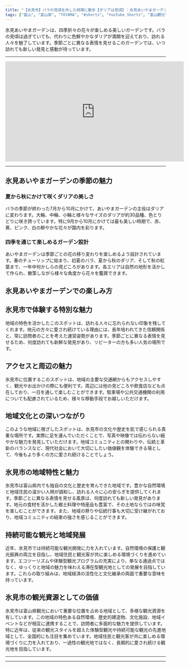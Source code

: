 ```yaml
---
title: "【氷見市】バラの見頃を外した時期に散歩【ダリアは見頃】｜氷見あいやまガーデン"
tags: ["富山", "富山県", "TOYAMA", "#shorts", "YouTube Shorts", "富山観光", "富山旅行", "北陸観光", "氷見市", "県西部", "富山県の観光スポット", "富山県でおすすめの場所", "富山県の見どころ"]
---
```


氷見あいやまガーデンは、四季折々の花々が楽しめる美しいガーデンです。バラの見頃は過ぎていても、代わりに色鮮やかなダリアが満開を迎えており、訪れる人々を魅了しています。季節ごとに異なる表情を見せるこのガーデンでは、いつ訪れても新しい発見と感動が待っています。

---

<!-- 🎥 YouTube動画埋め込み -->
<iframe width="560" height="315" src="https://www.youtube.com/embed/DeQ5FzC8YU4" title="YouTube video player" frameborder="0" allowfullscreen></iframe>

---

## 氷見あいやまガーデンの季節の魅力

### 夏から秋にかけて咲くダリアの美しさ

バラの季節が終わった7月から10月にかけて、あいやまガーデンの主役はダリアに変わります。大輪、中輪、小輪と様々なサイズのダリアが約30品種、色とりどりに咲き誇っています。特に9月から10月にかけては最も美しい時期で、赤、黄、ピンク、白の鮮やかな花々が園内を彩ります。

### 四季を通じて楽しめるガーデン設計

あいやまガーデンは季節ごとの花の移り変わりを楽しめるよう設計されています。春のチューリップに始まり、初夏のバラ、夏から秋のダリア、そして秋の紅葉まで、一年中何かしらの見どころがあります。各エリアは自然の地形を活かして作られ、散策しながら様々な角度から花々を鑑賞できます。

## 氷見あいやまガーデンでの楽しみ方

## 氷見市で体験する特別な魅力

地域の特色を活かしたこのスポットは、訪れる人々に忘れられない印象を残してくれます。地元の方々に愛され続けている理由には、長年培われてきた信頼関係と、常に訪問者のことを考えた運営姿勢があります。季節ごとに異なる表情を見せるため、何度訪れても新鮮な発見があり、リピーターの方も多い人気の場所です。

## アクセスと周辺の魅力

氷見市に位置するこのスポットは、地域の主要な交通網からもアクセスしやすく、観光やお出かけの際にも便利です。周辺には他の見どころや飲食店なども点在しており、一日を通して楽しむことができます。駐車場や公共交通機関の利用についても配慮されているため、様々な移動手段でお越しいただけます。

## 地域文化との深いつながり

このような地域に根ざしたスポットは、氷見市の文化や歴史を肌で感じられる貴重な場所です。実際に足を運んでいただくことで、写真や映像では伝わらない細やかな魅力を発見していただけます。地域コミュニティとの関わりや、伝統と革新のバランスなど、現代社会において大切にしたい価値観を体験できる場として、今後もより多くの方に愛され続けることでしょう。

## 氷見市の地域特性と魅力

氷見市は富山県内でも独自の文化と歴史を育んできた地域です。豊かな自然環境と地域住民の温かい人柄が調和し、訪れる人々に心の安らぎを提供してくれます。季節ごとに異なる表情を見せる風景は、何度訪れても新しい発見があります。地元の食材を活かした郷土料理や特産品も豊富で、その土地ならではの味覚を楽しむことができます。また、地域の祭りや伝統行事も大切に受け継がれており、地域コミュニティの結束の強さを感じることができます。

## 持続可能な観光と地域発展

近年、氷見市では持続可能な観光開発に力を入れています。自然環境の保護と観光振興の両立を目指し、地域住民と観光客が共に楽しめる環境づくりを進めています。エコツーリズムや体験型観光プログラムの充実により、単なる通過点ではなく、ゆっくりと地域の魅力を味わえる滞在型観光地としての発展を目指しています。これらの取り組みは、地域経済の活性化と文化継承の両面で重要な意味を持っています。

## 氷見市の観光資源としての価値

氷見市は富山県観光において重要な位置を占める地域として、多様な観光資源を有しています。この地域の特色ある自然環境、歴史的建造物、文化施設、地域イベントなどが相互に連携することで、訪問者に多面的な魅力を提供しています。特に近年は、従来の観光スタイルを超えた体験型観光や持続可能な観光の先進地域として、全国的にも注目を集めています。地域住民と観光客が共に楽しめる環境づくりに力を入れており、一過性の観光地ではなく、長期的に愛され続ける観光地を目指しています。

---

<!-- 🗺 Googleマップ（自動表示: page.tsxで地域名から自動生成） -->

<!-- 📍 宿泊リンク（自動表示: page.tsxで地域別リンクを自動生成）
     - タイトルから地域名を抽出
     - JTB / 楽天トラベル / じゃらん / 一休.com 対応
     - 環境変数でプロバイダー切替可能
-->

<!-- 📚 関連記事（自動表示: page.tsxで同カテゴリから2件自動選択） -->

<!-- 🏷️ タグ（自動表示: page.tsxで記事最下部に自動配置） -->

---

<!--
【記事文字数ルール】
- 基本文字数: 最低1000文字以上
- 推奨文字数: 1000〜1500文字（スマホ読みやすさ最優先）
- 上限なし: 情報量的に必要な場合は1500文字や2000文字を超えても良い
- 判断基準: 読者にとって価値ある情報を過不足なく提供できる文字数

【記事構成の最終形】
1. タイトル・動画・本文
2. まとめ
3. Googleマップ（見出しなし、マップのみ自動表示）
4. **宿泊リンク（地域別自動生成）** ← 2025年10月7日追加
5. 関連記事（H3、同カテゴリから2件自動選択）
6. タグ（記事最下部に自動表示）
7. ナビゲーションボタン

【宿泊リンクシステム仕様】
- タイトルから地域名を自動抽出（【〇〇市】形式優先）
- 北陸地方地域辞書: 富山/石川/福井の主要都市対応
- 対応プロバイダー: JTB（既定）/ 楽天トラベル / じゃらん / 一休.com
- 環境変数で切替: NEXT_PUBLIC_DEFAULT_TRAVEL_PROVIDER
- URLテンプレート: 地域名自動エンコード + アフィリエイトID挿入
- 配置位置: Googleマップ直後、関連記事より前

【自動生成セクション】
※以下はpage.tsxで自動生成されるため、記事本文には含めない
- Googleマップ: タイトル【】内の地域名から生成
- 宿泊リンク: 地域名抽出 → Deeplink生成 → スタイル適用
- 関連記事: 同カテゴリから2件を自動選択・リンク化
- タグ: 記事データから最下部に自動配置

【削除済みセクション】
※アクセス方法・周辺情報・公式リンクセクションは不要（2025年10月5日削除）

【AdSense・アフィリエイト】
- Google AdSense: 全ページ自動読み込み（layout.tsx）
- アフィリエイトスクリプト: AffilScript（layout.tsx）
- data-affil属性での動的リンク変換機能あり（現在は宿泊リンクで代替）

【最終更新】2025年10月7日 - 地域別宿泊リンク自動生成システム実装
-->
